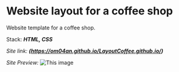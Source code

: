 # Website layout for a coffee shop

Website template for a coffee shop.

Stack: ***HTML, CSS***

  *Site link:* **_(https://om04an.github.io/LayoutCoffee.github.io/)_**

  *Site Preview:*
![This image](https://github.com/om04an/LayoutCoffee/blob/master/work1full.png)
